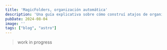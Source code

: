 ```yaml
---
title: 'MagicFolders, organización automática'
description: 'Una guía explicativa sobre cómo construí atajos de organización'
pubDate: 2024-08-04
image: ''
tags: ["blog", "astro"]
---
```


> work in progress
